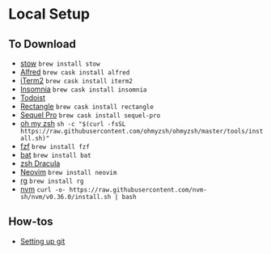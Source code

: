 # Local Setup

## To Download

- [stow](https://www.gnu.org/software/stow/) `brew install stow`
- [Alfred](https://www.alfredapp.com/) `brew cask install alfred`
- [iTerm2](https://www.iterm2.com/) `brew cask install iterm2`
- [Insomnia](https://insomnia.rest/) `brew cask install insomnia`
- [Todoist](https://todoist.com/downloads/mac?lang=en)
- [Rectangle](https://rectangleapp.com) `brew cask install rectangle`
- [Sequel Pro](https://www.sequelpro.com/) `brew cask install sequel-pro`
- [oh my zsh](https://github.com/ohmyzsh/ohmyzsh) `sh -c "$(curl -fsSL https://raw.githubusercontent.com/ohmyzsh/ohmyzsh/master/tools/install.sh)"`
- [fzf](https://github.com/junegunn/fzf) `brew install fzf`
- [bat](https://github.com/sharkdp/bat) `brew install bat`
- [zsh Dracula](https://draculatheme.com/zsh)
- [Neovim](https://neovim.io/) `brew install neovim`
- [rg](https://github.com/BurntSushi/ripgrep) `brew install rg`
- [nvm](https://github.com/nvm-sh/nvm) `curl -o- https://raw.githubusercontent.com/nvm-sh/nvm/v0.36.0/install.sh | bash
`

## How-tos

- [Setting up git](https://medium.com/@gpp/configuring-ssh-key-for-github-9d2416a377ae)
